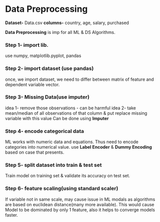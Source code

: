 # Data Preprocessing

**Dataset-** Data.csv
**columns-** country, age, salary, purchased

**Data Preprocessing** is imp for all ML & DS Algorithms.
### 	Step 1- import lib.
use numpy, matplotlib.pyplot, pandas
### 	Step 2- import dataset (use pandas)
once, we import dataset, we need to differ between matrix of feature and dependent variable vector.
### 	Step 3- Missing Data(use imputer)
idea 1- remove those observations - can be harmful
idea 2- take mean/median of all observations of that column & put replace missing variable with this value
Can be done using **Imputer**
### 	Step 4- encode categorical data
ML works with numeric data and equations. Thus need to encode categories into numerical value.
use **Label Encoder** & **Dummy Encoding** based on case that presents.
### 	Step 5- split dataset into train & test set
Train model on training set & validate its accuracy on test set.
### 	Step 6- feature scaling(using standard scaler)
If variable not in same scale, may cause issue in ML modals as algorithms are based on euclidean distance(many more available).
This would cause Model to be dominated by only 1 feature, also it helps to converge models faster. 
